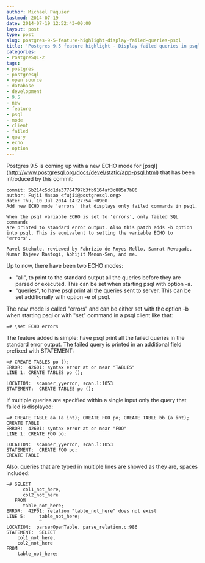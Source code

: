 ```yaml
---
author: Michael Paquier
lastmod: 2014-07-19
date: 2014-07-19 12:52:43+00:00
layout: post
type: post
slug: postgres-9-5-feature-highlight-display-failed-queries-psql
title: 'Postgres 9.5 feature highlight - Display failed queries in psql'
categories:
- PostgreSQL-2
tags:
- postgres
- postgresql
- open source
- database
- development
- 9.5
- new
- feature
- psql
- mode
- client
- failed
- query
- echo
- option
---
```

Postgres 9.5 is coming up with a new ECHO mode for [psql]
(http://www.postgresql.org/docs/devel/static/app-psql.html) that has been
introduced by this commit:

    commit: 5b214c5dd1de37764797b3fb9164af3c885a7b86
    author: Fujii Masao <fujii@postgresql.org>
    date: Thu, 10 Jul 2014 14:27:54 +0900
    Add new ECHO mode 'errors' that displays only failed commands in psql.

    When the psql variable ECHO is set to 'errors', only failed SQL commands
    are printed to standard error output. Also this patch adds -b option
    into psql. This is equivalent to setting the variable ECHO to 'errors'.

    Pavel Stehule, reviewed by Fabrízio de Royes Mello, Samrat Revagade,
    Kumar Rajeev Rastogi, Abhijit Menon-Sen, and me.

Up to now, there have been two ECHO modes:

  * "all", to print to the standard output all the queries before they are
parsed or executed. This can be set when starting psql with option -a.
  * "queries", to have psql print all the queries sent to server. This can
be set additionally with option -e of psql.

The new mode is called "errors" and can be either set with the option -b
when starting psql or with "set" command in a psql client like that:

    =# \set ECHO errors

The feature added is simple: have psql print all the failed queries in the
standard error output. The failed query is printed in an additional field
prefixed with STATEMENT:

    =# CREATE TABLES po ();
    ERROR:  42601: syntax error at or near "TABLES"
    LINE 1: CREATE TABLES po ();
               ^
    LOCATION:  scanner_yyerror, scan.l:1053
    STATEMENT:  CREATE TABLES po ();

If multiple queries are specified within a single input only the query that
failed is displayed:

    =# CREATE TABLE aa (a int); CREATE FOO po; CREATE TABLE bb (a int);
    CREATE TABLE
    ERROR:  42601: syntax error at or near "FOO"
    LINE 1: CREATE FOO po;
                   ^
    LOCATION:  scanner_yyerror, scan.l:1053
    STATEMENT:  CREATE FOO po;
    CREATE TABLE

Also, queries that are typed in multiple lines are showed as they are,
spaces included:

    =# SELECT
          col1_not_here,
          col2_not_here
       FROM
          table_not_here;
    ERROR:  42P01: relation "table_not_here" does not exist
    LINE 5:     table_not_here;
                ^
    LOCATION:  parserOpenTable, parse_relation.c:986
    STATEMENT:  SELECT
        col1_not_here,
        col2_not_here
    FROM
        table_not_here;
